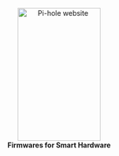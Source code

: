 <p align="center">
  <picture>
    <source media="(prefers-color-scheme: dark)" srcset="https://accesswd.ca/wp-content/themes/access/images/logo.svg">
    <source media="(prefers-color-scheme: light)" srcset="https://accesswd.ca/wp-content/themes/access/images/logo_colored.svg">
    <img src="https://accesswd.ca/wp-content/themes/access/images/logo_colored.svg" width="168" height="270" alt="Pi-hole website">
  </picture>
    <br>
    <strong>Firmwares for Smart Hardware</strong>
</p>
